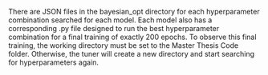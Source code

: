There are JSON files in the bayesian_opt directory for each hyperparameter combination searched for each model. Each model also has a corresponding .py file designed to run the best hyperparameter combination for a final training of exactly 200 epochs.
To observe this final training, the working directory must be set to the Master Thesis Code folder. Otherwise, the tuner will create a new directory and start searching for hyperparameters again.
